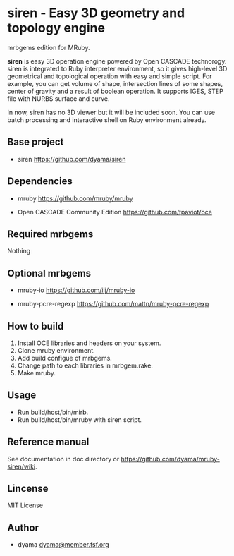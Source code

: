 siren - Easy 3D geometry and topology engine
============================================

mrbgems edition for MRuby.

**siren** is easy 3D operation engine powered by Open CASCADE technorogy. siren is integrated to Ruby interpreter environment, so it gives high-level 3D geometrical and topological operation with easy and simple script.
For example, you can get volume of shape, intersection lines of some shapes, center of gravity and a result of boolean operation. It supports IGES, STEP file with NURBS surface and curve.

In now, siren has no 3D viewer but it will be included soon. You can use batch processing and interactive shell on Ruby environment already.

Base project
------------

* siren
https://github.com/dyama/siren

Dependencies
------------

* mruby
https://github.com/mruby/mruby

* Open CASCADE Community Edition
https://github.com/tpaviot/oce

Required mrbgems
----------------

Nothing

Optional mrbgems
----------------

* mruby-io
https://github.com/iij/mruby-io

* mruby-pcre-regexp
https://github.com/mattn/mruby-pcre-regexp

How to build
------------
1. Install OCE libraries and headers on your system.
2. Clone mruby environment.
3. Add build configue of mrbgems.
4. Change path to each libraries in mrbgem.rake.
5. Make mruby.

Usage
-----
* Run build/host/bin/mirb.
* Run build/host/bin/mruby with siren script.

Reference manual
----------------

See documentation in doc directory or https://github.com/dyama/mruby-siren/wiki.

Lincense
--------
MIT License

Author
------
* dyama <dyama@member.fsf.org>


